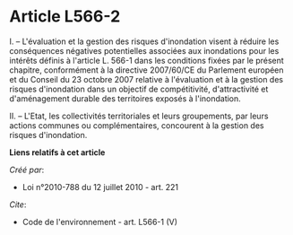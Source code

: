 # Article L566-2

I. – L'évaluation et la gestion des risques d'inondation visent à réduire les conséquences négatives potentielles associées
aux inondations pour les intérêts définis à l'article L. 566-1 dans les conditions fixées par le présent chapitre,
conformément à la directive 2007/60/CE du Parlement européen et du Conseil du 23 octobre 2007 relative à l'évaluation et à la
gestion des risques d'inondation dans un objectif de compétitivité, d'attractivité et d'aménagement durable des territoires
exposés à l'inondation.

II. – L'Etat, les collectivités territoriales et leurs groupements, par leurs actions communes ou complémentaires, concourent
à la gestion des risques d'inondation.

**Liens relatifs à cet article**

_Créé par_:

  - Loi n°2010-788 du 12 juillet 2010 - art. 221

_Cite_:

  - Code de l'environnement - art. L566-1 (V)
